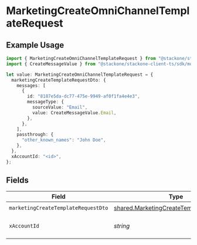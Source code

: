 # MarketingCreateOmniChannelTemplateRequest

## Example Usage

```typescript
import { MarketingCreateOmniChannelTemplateRequest } from "@stackone/stackone-client-ts/sdk/models/operations";
import { CreateMessageValue } from "@stackone/stackone-client-ts/sdk/models/shared";

let value: MarketingCreateOmniChannelTemplateRequest = {
  marketingCreateTemplateRequestDto: {
    messages: [
      {
        id: "8187e5da-dc77-475e-9949-af0f1fa4e4e3",
        messageType: {
          sourceValue: "Email",
          value: CreateMessageValue.Email,
        },
      },
    ],
    passthrough: {
      "other_known_names": "John Doe",
    },
  },
  xAccountId: "<id>",
};
```

## Fields

| Field                                                                                                       | Type                                                                                                        | Required                                                                                                    | Description                                                                                                 |
| ----------------------------------------------------------------------------------------------------------- | ----------------------------------------------------------------------------------------------------------- | ----------------------------------------------------------------------------------------------------------- | ----------------------------------------------------------------------------------------------------------- |
| `marketingCreateTemplateRequestDto`                                                                         | [shared.MarketingCreateTemplateRequestDto](../../../sdk/models/shared/marketingcreatetemplaterequestdto.md) | :heavy_check_mark:                                                                                          | N/A                                                                                                         |
| `xAccountId`                                                                                                | *string*                                                                                                    | :heavy_check_mark:                                                                                          | The account identifier                                                                                      |